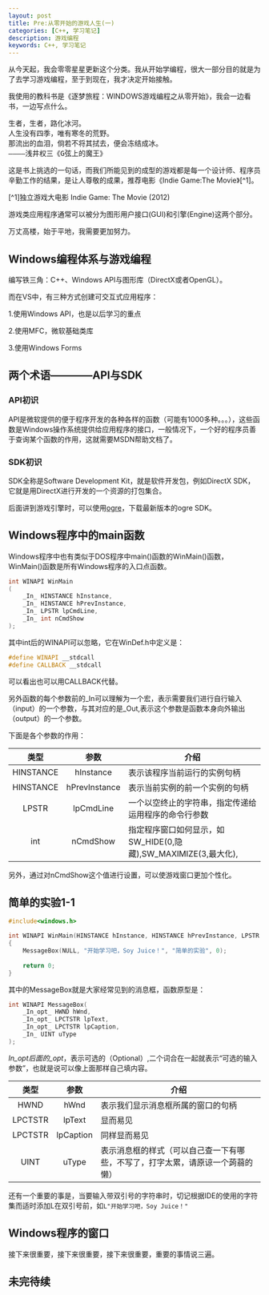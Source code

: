 ```yaml
---
layout: post
title: Pre:从零开始的游戏人生(一)
categories: [C++, 学习笔记]
description: 游戏编程
keywords: C++, 学习笔记
---
```


从今天起，我会零零星星更新这个分类。我从开始学编程，很大一部分目的就是为了去学习游戏编程，至于到现在，我才决定开始接触。

我使用的教科书是《逐梦旅程：WINDOWS游戏编程之从零开始》，我会一边看书，一边写点什么。

<pre>
生者，生者，路化冰河。
人生没有四季，唯有寒冬的荒野。
那流出的血泪，倘若不将其拭去，便会冻结成冰。
————浅井权三《G弦上的魔王》
</pre>

这是书上挑选的一句话，而我们所能见到的成型的游戏都是每一个设计师、程序员辛勤工作的结果，是让人尊敬的成果，推荐电影《Indie Game:The Movie》[^1]。

[^1]独立游戏大电影 Indie Game: The Movie (2012)

游戏类应用程序通常可以被分为图形用户接口(GUI)和引擎(Engine)这两个部分。

万丈高楼，始于平地，我需要更加努力。

## Windows编程体系与游戏编程

编写铁三角：C++、Windows API与图形库（DirectX或者OpenGL）。

而在VS中，有三种方式创建可交互式应用程序：

1.使用Windows API，也是以后学习的重点

2.使用MFC，微软基础类库

3.使用Windows Forms

## 两个术语————API与SDK

### API初识

API是微软提供的便于程序开发的各种各样的函数（可能有1000多种。。。），这些函数是Windows操作系统提供给应用程序的接口，一般情况下，一个好的程序员善于查询某个函数的作用，这就需要MSDN帮助文档了。

### SDK初识

SDK全称是Software Development Kit，就是软件开发包，例如DirectX SDK，它就是用DirectX进行开发的一个资源的打包集合。

后面讲到游戏引擎时，可以使用[ogre](http://www.ogre3d.org)，下载最新版本的ogre SDK。

## Windows程序中的main函数

Windows程序中也有类似于DOS程序中main()函数的WinMain()函数，WinMain()函数是所有Windows程序的入口点函数。

``` cpp
int WINAPI WinMain
(
    _In_ HINSTANCE hInstance,
    _In_ HINSTANCE hPrevInstance,
    _In_ LPSTR lpCmdLine,
    _In_ int nCmdShow
);
```

其中int后的WINAPI可以忽略，它在WinDef.h中定义是：

``` cpp
#define WINAPI __stdcall
#define CALLBACK __stdcall
```

可以看出也可以用CALLBACK代替。

另外函数的每个参数前的_In可以理解为一个宏，表示需要我们进行自行输入（input）的一个参数，与其对应的是_Out,表示这个参数是函数本身向外输出（output）的一个参数。

下面是各个参数的作用：

|类型|参数|介绍|
|:--:|:--:|----|
|HINSTANCE|hInstance|表示该程序当前运行的实例句柄|
|HINSTANCE|hPrevInstance|表示当前实例的前一个实例的句柄|
|LPSTR|lpCmdLine|一个以空终止的字符串，指定传递给运用程序的命令行参数|
|int|nCmdShow|指定程序窗口如何显示，如SW_HIDE(0,隐藏),SW_MAXIMIZE(3,最大化),|

另外，通过对nCmdShow这个值进行设置，可以使游戏窗口更加个性化。

## 简单的实验1-1

``` cpp
#include<windows.h>

int WINAPI WinMain(HINSTANCE hInstance, HINSTANCE hPrevInstance, LPSTR lpCmdLine, int nCmdShow)
{
	MessageBox(NULL, "开始学习吧，Soy Juice！", "简单的实验", 0);
	
	return 0;
}
```

其中的MessageBox就是大家经常见到的消息框，函数原型是：

``` cpp
int WINAPI MessageBox(
    _In_opt_ HWND hWnd,
    _In_opt_ LPCTSTR lpText,
    _In_opt_ LPCTSTR lpCaption,
    _In_ UINT uType
);
```

_In_opt后面的_opt_，表示可选的（Optional）,二个词合在一起就表示“可选的输入参数”，也就是说可以像上面那样自己填内容。

|类型|参数|介绍|
|:--:|:--:|----|
|HWND|hWnd|表示我们显示消息框所属的窗口的句柄|
|LPCTSTR|lpText|显而易见|
|LPCTSTR|lpCaption|同样显而易见|
|UINT|uType|表示消息框的样式（可以自己查一下有哪些，不写了，打字太累，请原谅一个蒟蒻的懒）|

还有一个重要的事是，当要输入带双引号的字符串时，切记根据IDE的使用的字符集而适时添加L在双引号前，如`L"开始学习吧，Soy Juice！"`

## Windows程序的窗口

接下来很重要，接下来很重要，接下来很重要，重要的事情说三遍。



## 未完待续
